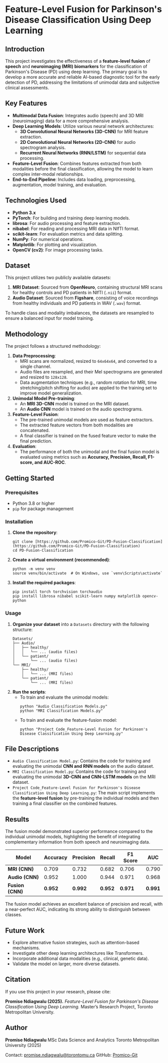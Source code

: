 # Feature-Level Fusion for Parkinson's Disease Classification Using Deep Learning

## Introduction

This project investigates the effectiveness of a **feature-level fusion** of **speech** and **neuroimaging (MRI) biomarkers** for the classification of Parkinson's Disease (PD) using deep learning. The primary goal is to develop a more accurate and reliable AI-based diagnostic tool for the early detection of PD, addressing the limitations of unimodal data and subjective clinical assessments.

## Key Features

* **Multimodal Data Fusion**: Integrates audio (speech) and 3D MRI (neuroimaging) data for a more comprehensive analysis.
* **Deep Learning Models**: Utilize various neural network architectures:
    * **3D Convolutional Neural Networks (3D-CNN)** for MRI feature extraction.
    * **2D Convolutional Neural Networks (2D-CNN)** for audio spectrogram analysis.
    * **Recurrent Neural Networks (RNN/LSTM)** for sequential data processing.
* **Feature-Level Fusion**: Combines features extracted from both modalities before the final classification, allowing the model to learn complex inter-modal relationships.
* **End-to-End Pipeline**: Includes data loading, preprocessing, augmentation, model training, and evaluation.

## Technologies Used

* **Python 3.x**
* **PyTorch**: For building and training deep learning models.
* **librosa**: For audio processing and feature extraction.
* **nibabel**: For reading and processing MRI data in NIfTI format.
* **scikit-learn**: For evaluation metrics and data splitting.
* **NumPy**: For numerical operations.
* **Matplotlib**: For plotting and visualization.
* **OpenCV (cv2)**: For image processing tasks.

## Dataset

This project utilizes two publicly available datasets:

1.  **MRI Dataset**: Sourced from **OpenNeuro**, containing structural MRI scans for healthy controls and PD patients in NIfTI (`.nii`) format.
2.  **Audio Dataset**: Sourced from **Figshare**, consisting of voice recordings from healthy individuals and PD patients in WAV (`.wav`) format.

To handle class and modality imbalances, the datasets are resampled to ensure a balanced input for model training.

## Methodology

The project follows a structured methodology:

1.  **Data Preprocessing**:
    * MRI scans are normalized, resized to `64x64x64`, and converted to a single channel.
    * Audio files are resampled, and their Mel spectrograms are generated and resized to `128x128`.
    * Data augmentation techniques (e.g., random rotation for MRI, time stretching/pitch shifting for audio) are applied to the training set to improve model generalization.
2.  **Unimodal Model Pre-training**:
    * An **MRI 3D-CNN** model is trained on the MRI dataset.
    * An **Audio CNN** model is trained on the audio spectrograms.
3.  **Feature-Level Fusion**:
    * The pre-trained unimodal models are used as feature extractors.
    * The extracted feature vectors from both modalities are concatenated.
    * A final classifier is trained on the fused feature vector to make the final prediction.
4.  **Evaluation**:
    * The performance of both the unimodal and the final fusion model is evaluated using metrics such as **Accuracy, Precision, Recall, F1-score, and AUC-ROC**.

## Getting Started

### Prerequisites

* Python 3.8 or higher
* `pip` for package management

### Installation

1.  **Clone the repository**:
    ```
    git clone [https://github.com/Promico-Git/PD-Fusion-Classification](https://github.com/Promico-Git/PD-Fusion-Classification)
    cd PD-Fusion-Classification
    ```
2.  **Create a virtual environment (recommended)**:
    ```
    python -m venv venv
    source venv/bin/activate  # On Windows, use `venv\Scripts\activate`
    ```
3.  **Install the required packages**:
    ```
    pip install torch torchvision torchaudio
    pip install librosa nibabel scikit-learn numpy matplotlib opencv-python
    ```

### Usage

1.  **Organize your dataset** into a `Datasets` directory with the following structure:
    ```
    Datasets/
    ├── Audio/
    │   ├── healthy/
    │   │   └── ... (audio files)
    │   └── patient/
    │       └── ... (audio files)
    └── MRI/
        ├── healthy/
        │   └── ... (MRI files)
        └── patient/
            └── ... (MRI files)
    ```
2.  **Run the scripts**:
    * To train and evaluate the unimodal models:
        ```
        python "Audio Classification Models.py"
        python "MRI Classification Models.py"
        ```
    * To train and evaluate the feature-fusion model:
        ```
        python "Project Code_Feature-Level Fusion for Parkinson's Disease Classification Using Deep Learning.py"
        ```

## File Descriptions

* `Audio Classification Model.py`: Contains the code for training and evaluating the unimodal **CNN and RNN models** on the audio dataset.
* `MRI Classification Model.py`: Contains the code for training and evaluating the unimodal **3D-CNN and CNN-LSTM models** on the MRI dataset.
* `Project Code_Feature-Level Fusion for Parkinson's Disease Classification Using Deep Learning.py`: The main script implements the **feature-level fusion** by pre-training the individual models and then training a final classifier on the combined features.

## Results

The fusion model demonstrated superior performance compared to the individual unimodal models, highlighting the benefit of integrating complementary information from both speech and neuroimaging data.

| Model          | Accuracy | Precision | Recall | F1 Score | AUC   |
| -------------- | -------- | --------- | ------ | -------- | ----- |
| **MRI (CNN)** | 0.709    | 0.732     | 0.682  | 0.706    | 0.790 |
| **Audio (CNN)**| 0.952    | 1.000     | 0.944  | 0.971    | 0.968 |
| **Fusion (CNN)**| **0.952**| **0.992** | **0.952**| **0.971**| **0.991**|

The fusion model achieves an excellent balance of precision and recall, with a near-perfect AUC, indicating its strong ability to distinguish between classes.

## Future Work

* Explore alternative fusion strategies, such as attention-based mechanisms.
* Investigate other deep learning architectures like Transformers.
* Incorporate additional data modalities (e.g., clinical, genetic data).
* Validate the model on larger, more diverse datasets.

## Citation

If you use this project in your research, please cite:

**Promise Ndiagwalu (2025).**
*Feature-Level Fusion for Parkinson's Disease Classification Using Deep Learning.*
Master’s Research Project, Toronto Metropolitan University.

## Author

**Promise Ndiagwalu**
MSc Data Science and Analytics
Toronto Metropolitan University (2025)

Contact: promise.ndiagwalu@torontomu.ca
GitHub: [Promico-Git](https://github.com/Promico-Git)
